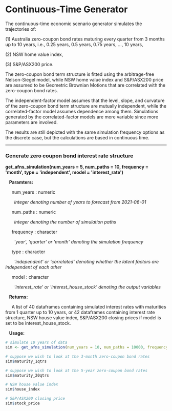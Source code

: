 # Continuous-Time Generator

The continuous-time economic scenario generator simulates the trajectories of: 

(1) Australia zero-coupon bond rates maturing every quarter from 3 months up to 10 years, i.e., 0.25 years, 0.5 years, 0.75 years, ..., 10 years, 

(2) NSW home value index,  

(3) S&P/ASX200 price. 

The zero-coupon bond term structure is fitted using the arbitrage-free Nelson-Siegel model, while NSW home value index and S&P/ASX200 price are assumed to be Geometric Brownian Motions that are correlated with the zero-coupon bond rates. 

The independent-factor model assumes that the level, slope, and curvature of the zero-coupon bond term structure are mutually independent, while the correlated-factor model assumes dependence among them. Simulations generated by the correlated-factor models are more variable since more parameters are involved. 

The results are still depicted with the same simulation frequency options as the discrete case, but the calculations are based in continuous time. 

---

### Generate zero coupon bond interest rate structure

**get_afns_simulation(num_years = 5, num_paths = 10, frequency = 'month', type = 'independent', model = 'interest_rate')**

&nbsp;&nbsp; **Paramters:**

&nbsp;&nbsp;&nbsp;&nbsp; num_years : numeric

&nbsp;&nbsp;&nbsp;&nbsp;&nbsp;&nbsp; *integer denoting number of years to forecast from 2021-06-01*

&nbsp;&nbsp;&nbsp;&nbsp; num_paths : numeric

&nbsp;&nbsp;&nbsp;&nbsp;&nbsp;&nbsp; *integer denoting the number of simulation paths*

&nbsp;&nbsp;&nbsp;&nbsp; frequency : character

&nbsp;&nbsp;&nbsp;&nbsp;&nbsp;&nbsp; *'year', 'quarter' or 'month' denoting the simulation frequency*

&nbsp;&nbsp;&nbsp;&nbsp; type : character

&nbsp;&nbsp;&nbsp;&nbsp;&nbsp;&nbsp; *'independent' or 'correlated' denoting whether the latent factors are independent of each other*

&nbsp;&nbsp;&nbsp;&nbsp; model : character

&nbsp;&nbsp;&nbsp;&nbsp;&nbsp;&nbsp; *'interest_rate' or 'interest_house_stock' denoting the output variables*

&nbsp;&nbsp; **Returns:**

&nbsp;&nbsp;&nbsp;&nbsp; A list of 40 dataframes containing simulated interest rates with maturities from 1 quarter up to 10 years, or 42 dataframes containing interest rate structure, NSW house value index, S&P/ASX200 closing prices if model is set to be interest_house_stock.  

&nbsp;&nbsp; **Usage:**

```r
# simulate 10 years of data 
sim <- get_afns_simulation(num_years = 10, num_paths = 10000, frequency = 'year', type = 'independent', model = 'interest_house_stock')

# suppose we wish to look at the 3-month zero-coupon bond rates
sim$maturity_1qtrs

# suppose we wish to look at the 5-year zero-coupon bond rates
sim$maturity_20qtrs

# NSW house value index 
sim$house_index

# S&P/ASX200 closing price 
sim$stock_price 
```

